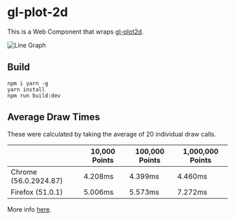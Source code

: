 # gl-plot-2d

This is a Web Component that wraps [gl-plot2d](https://github.com/gl-vis/gl-plot2d).

![Line Graph](http://i.imgur.com/WMq7o80.png)

## Build

```
npm i yarn -g
yarn install
npm run build:dev
```

## Average Draw Times

These were calculated by taking the average of 20 individual draw calls.

|                               | 10,000 Points | 100,000 Points | 1,000,000 Points |
|-------------------------------|---------------|----------------|------------------|
| Chrome (56.0.2924.87)         | 4.208ms       | 4.399ms        | 4.460ms          |
| Firefox (51.0.1)              | 5.006ms       | 5.573ms        | 7.272ms          |

More info [here](https://docs.google.com/spreadsheets/d/1DDMUAgubN-3iSdNFhZZJbHULuGKRHWXufoiW4uKe6s8/edit?usp=sharing).
